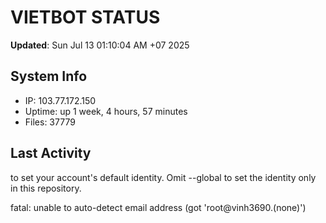 # VIETBOT STATUS
**Updated**: Sun Jul 13 01:10:04 AM +07 2025

## System Info
- IP: 103.77.172.150
- Uptime: up 1 week, 4 hours, 57 minutes
- Files: 37779

## Last Activity

to set your account's default identity.
Omit --global to set the identity only in this repository.

fatal: unable to auto-detect email address (got 'root@vinh3690.(none)')
